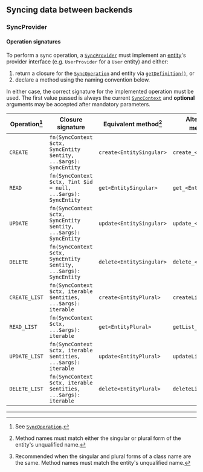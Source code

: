 ## Syncing data between backends

### SyncProvider

#### Operation signatures

To perform a sync operation, a [`SyncProvider`][SyncProvider] must implement an
[entity][SyncEntity]'s provider interface (e.g. `UserProvider` for a `User`
entity) and either:
1. return a closure for the [`SyncOperation`][SyncOperation] and entity via
   [`getDefinition()`][getDefinition], or
2. declare a method using the naming convention below.

In either case, the correct signature for the implemented operation must be
used. The first value passed is always the current [`SyncContext`][SyncContext]
and **optional** arguments may be accepted after mandatory parameters.

| Operation[^op] | Closure signature                                                | Equivalent method[^1]    | Alternative method[^2] |
| -------------- | ---------------------------------------------------------------- | ------------------------ | ---------------------- |
| `CREATE`       | `fn(SyncContext $ctx, SyncEntity $entity, ...$args): SyncEntity` | `create<EntitySingular>` | `create_<Entity>`      |
| `READ`         | `fn(SyncContext $ctx, ?int $id = null, ...$args): SyncEntity`    | `get<EntitySingular>`    | `get_<Entity>`         |
| `UPDATE`       | `fn(SyncContext $ctx, SyncEntity $entity, ...$args): SyncEntity` | `update<EntitySingular>` | `update_<Entity>`      |
| `DELETE`       | `fn(SyncContext $ctx, SyncEntity $entity, ...$args): SyncEntity` | `delete<EntitySingular>` | `delete_<Entity>`      |
| `CREATE_LIST`  | `fn(SyncContext $ctx, iterable $entities, ...$args): iterable`   | `create<EntityPlural>`   | `createList_<Entity>`  |
| `READ_LIST`    | `fn(SyncContext $ctx, ...$args): iterable`                       | `get<EntityPlural>`      | `getList_<Entity>`     |
| `UPDATE_LIST`  | `fn(SyncContext $ctx, iterable $entities, ...$args): iterable`   | `update<EntityPlural>`   | `updateList_<Entity>`  |
| `DELETE_LIST`  | `fn(SyncContext $ctx, iterable $entities, ...$args): iterable`   | `delete<EntityPlural>`   | `deleteList_<Entity>`  |

[^op]: See [`SyncOperation`][SyncOperation].

[^1]: Method names must match either the singular or plural form of the entity's
    unqualified name.

[^2]: Recommended when the singular and plural forms of a class name are the
    same. Method names must match the entity's unqualified name.


---

[getDefinition]: https://lkrms.github.io/php-util/classes/Lkrms-Sync-Concept-SyncProvider.html#method_getDefinition
[SyncContext]: https://lkrms.github.io/php-util/classes/Lkrms-Sync-Support-SyncContext.html
[SyncEntity]: https://lkrms.github.io/php-util/classes/Lkrms-Sync-SyncEntity.html
[SyncOperation]: https://lkrms.github.io/php-util/classes/Lkrms-Sync-SyncOperation.html
[SyncProvider]: https://lkrms.github.io/php-util/classes/Lkrms-Sync-Concept-SyncProvider.html

